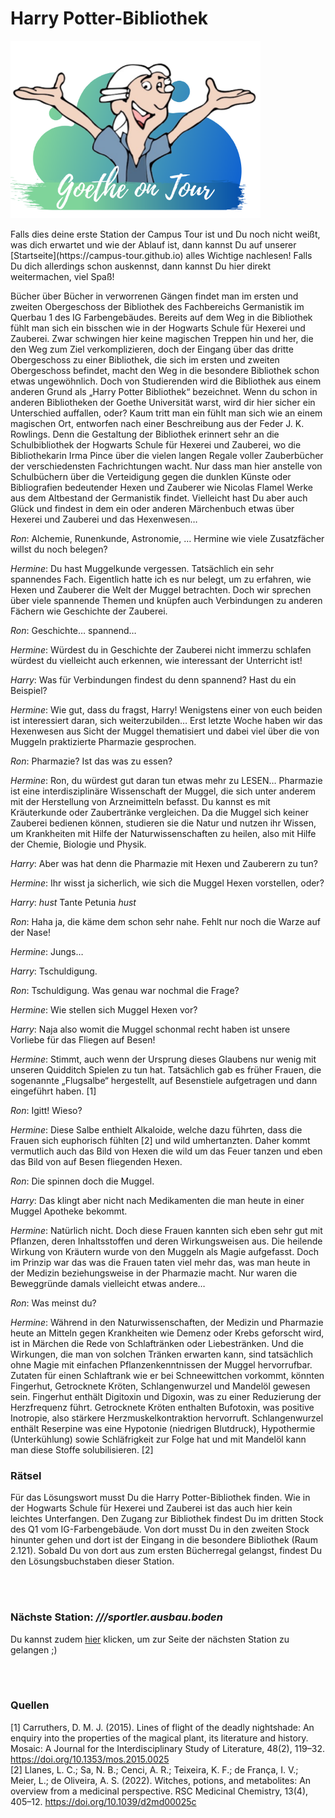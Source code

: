 # Harry Potter-Bibliothek
<p class="aligncenter">
    <img src="Logo.png" alt="centered image" width="400" />
</p>
Falls dies deine erste Station der Campus Tour ist und Du noch nicht weißt, was dich erwartet und wie der Ablauf ist, dann kannst Du auf unserer [Startseite](https://campus-tour.github.io) alles Wichtige nachlesen! Falls Du dich allerdings schon auskennst, dann kannst Du hier direkt weitermachen, viel Spaß! <br/>


Bücher über Bücher in verworrenen Gängen findet man im ersten und zweiten Obergeschoss der Bibliothek des Fachbereichs Germanistik im Querbau 1 des IG Farbengebäudes. Bereits auf dem Weg in die Bibliothek fühlt man sich ein bisschen wie in der Hogwarts Schule für Hexerei und Zauberei. Zwar schwingen hier keine magischen Treppen hin und her, die den Weg zum Ziel verkomplizieren, doch der Eingang über das dritte Obergeschoss zu einer Bibliothek, die sich im ersten und zweiten Obergeschoss befindet, macht den Weg in die besondere Bibliothek schon etwas ungewöhnlich. Doch von Studierenden wird die Bibliothek aus einem anderen Grund als „Harry Potter Bibliothek“ bezeichnet. Wenn du schon in anderen Bibliotheken der Goethe Universität warst, wird dir hier sicher ein Unterschied auffallen, oder? Kaum tritt man ein fühlt man sich wie an einem magischen Ort, entworfen nach einer Beschreibung aus der Feder J. K. Rowlings. Denn die Gestaltung der Bibliothek erinnert sehr an die Schulbibliothek der Hogwarts Schule für Hexerei und Zauberei, wo die Bibliothekarin Irma Pince über die vielen langen Regale voller Zauberbücher der verschiedensten Fachrichtungen wacht. Nur dass man hier anstelle von Schulbüchern über die Verteidigung gegen die dunklen Künste oder Bibliografien bedeutender Hexen und Zauberer wie Nicolas Flamel Werke aus dem Altbestand der Germanistik findet. Vielleicht hast Du aber auch Glück und findest in dem ein oder anderen Märchenbuch etwas über Hexerei und Zauberei und das Hexenwesen…
<br>

*Ron*: Alchemie, Runenkunde, Astronomie, … Hermine wie viele Zusatzfächer willst du noch belegen?  

*Hermine*: Du hast Muggelkunde vergessen. Tatsächlich ein sehr spannendes Fach. Eigentlich hatte ich es nur belegt, um zu erfahren, wie Hexen und Zauberer die Welt der Muggel betrachten. Doch wir sprechen über viele spannende Themen und knüpfen auch Verbindungen zu anderen Fächern wie Geschichte der Zauberei.  

*Ron*: Geschichte… spannend…  

*Hermine*: Würdest du in Geschichte der Zauberei nicht immerzu schlafen würdest du vielleicht auch erkennen, wie interessant der Unterricht ist!  

*Harry*: Was für Verbindungen findest du denn spannend? Hast du ein Beispiel?  

*Hermine*: Wie gut, dass du fragst, Harry! Wenigstens einer von euch beiden ist interessiert daran, sich weiterzubilden… Erst letzte Woche haben wir das Hexenwesen aus Sicht der Muggel thematisiert und dabei viel über die von Muggeln praktizierte Pharmazie gesprochen.  

*Ron*: Pharmazie? Ist das was zu essen?  

*Hermine*: Ron, du würdest gut daran tun etwas mehr zu LESEN… Pharmazie ist eine interdisziplinäre Wissenschaft der Muggel, die sich unter anderem mit der Herstellung von Arzneimitteln befasst. Du kannst es mit Kräuterkunde oder Zaubertränke vergleichen. Da die Muggel sich keiner Zauberei bedienen können, studieren sie die Natur und nutzen ihr Wissen, um Krankheiten mit Hilfe der Naturwissenschaften zu heilen, also mit Hilfe der Chemie, Biologie und Physik.  

*Harry*: Aber was hat denn die Pharmazie mit Hexen und Zauberern zu tun?  

*Hermine*: Ihr wisst ja sicherlich, wie sich die Muggel Hexen vorstellen, oder?  

*Harry*: *hust* Tante Petunia *hust*  

*Ron*: Haha ja, die käme dem schon sehr nahe. Fehlt nur noch die Warze auf der Nase!  

*Hermine*: Jungs…   

*Harry*: Tschuldigung.  

*Ron*: Tschuldigung. Was genau war nochmal die Frage?  

*Hermine*: Wie stellen sich Muggel Hexen vor?  

*Harry*: Naja also womit die Muggel schonmal recht haben ist unsere Vorliebe für das Fliegen auf Besen!  

*Hermine*: Stimmt, auch wenn der Ursprung dieses Glaubens nur wenig mit unseren Quidditch Spielen zu tun hat. Tatsächlich gab es früher Frauen, die sogenannte „Flugsalbe“ hergestellt, auf Besenstiele aufgetragen und dann eingeführt haben.  [1]

*Ron*: Igitt! Wieso?

*Hermine*: Diese Salbe enthielt Alkaloide, welche dazu führten, dass die Frauen sich euphorisch fühlten [2] und wild umhertanzten. Daher kommt vermutlich auch das Bild von Hexen die wild um das Feuer tanzen und eben das Bild von auf Besen fliegenden Hexen. 

*Ron*: Die spinnen doch die Muggel. 

*Harry*: Das klingt aber nicht nach Medikamenten die man heute in einer Muggel Apotheke bekommt.

*Hermine*: Natürlich nicht. Doch diese Frauen kannten sich eben sehr gut mit Pflanzen, deren Inhaltsstoffen und deren Wirkungsweisen aus. Die heilende Wirkung von Kräutern wurde von den Muggeln als Magie aufgefasst. Doch im Prinzip war das was die Frauen taten viel mehr das, was man heute in der Medizin beziehungsweise in der Pharmazie macht. Nur waren die Beweggründe damals vielleicht etwas andere… 

*Ron*: Was meinst du?

*Hermine*: Während in den Naturwissenschaften, der Medizin und Pharmazie heute an Mitteln gegen Krankheiten wie Demenz oder Krebs geforscht wird, ist in Märchen die Rede von Schlaftränken oder Liebestränken. Und die Wirkungen, die man von solchen Tränken erwarten kann, sind tatsächlich ohne Magie mit einfachen Pflanzenkenntnissen der Muggel hervorrufbar. Zutaten für einen Schlaftrank wie er bei Schneewittchen vorkommt, könnten Fingerhut, Getrocknete Kröten, Schlangenwurzel und Mandelöl gewesen sein. Fingerhut enthält Digitoxin und Digoxin, was zu einer Reduzierung der Herzfrequenz führt. Getrocknete Kröten enthalten Bufotoxin, was positive Inotropie, also stärkere Herzmuskelkontraktion hervorruft. Schlangenwurzel enthält Reserpine was eine Hypotonie (niedrigen Blutdruck), Hypothermie (Unterkühlung) sowie Schläfrigkeit zur Folge hat und mit Mandelöl kann man diese Stoffe solubilisieren. [2]


### Rätsel
Für das Lösungswort musst Du die Harry Potter-Bibliothek finden. Wie in der Hogwarts Schule für Hexerei und Zauberei ist das auch hier kein leichtes Unterfangen. Den Zugang zur Bibliothek findest Du im dritten Stock des Q1 vom IG-Farbengebäude. Von dort musst Du in den zweiten Stock hinunter gehen und dort ist der Eingang in die besondere Bibliothek (Raum 2.121). Sobald Du von dort aus zum ersten Bücherregal gelangst, findest Du den Lösungsbuchstaben dieser Station.

<br> <br>

### Nächste Station: _///sportler.ausbau.boden_
Du kannst zudem [hier](https://campus-tour.github.io/wollheim-pavillon.html) klicken, um zur Seite der nächsten Station zu gelangen ;)

<br> <br>

### Quellen  
[1] Carruthers, D. M. J. (2015). Lines of flight of the deadly nightshade: An enquiry into the properties of the magical plant, its literature and history. Mosaic: A Journal for the Interdisciplinary Study of Literature, 48(2), 119–32. https://doi.org/10.1353/mos.2015.0025  
[2] Llanes, L. C.; Sa, N. B.; Cenci, A. R.; Teixeira, K. F.; de França, I. V.; Meier, L.; de Oliveira, A. S. (2022). Witches, potions, and metabolites: An overview from a medicinal perspective. RSC Medicinal Chemistry, 13(4), 405–12. https://doi.org/10.1039/d2md00025c

